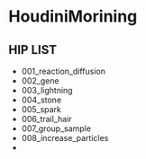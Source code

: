# HoudiniMorining

## HIP LIST

- 001_reaction_diffusion
- 002_gene
- 003_lightning
- 004_stone
- 005_spark
- 006_trail_hair
- 007_group_sample
- 008_increase_particles
- 